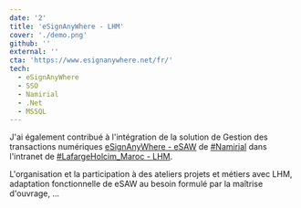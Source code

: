 ```yaml
---
date: '2'
title: 'eSignAnyWhere - LHM'
cover: './demo.png'
github: ''
external: ''
cta: 'https://www.esignanywhere.net/fr/'
tech:
  - eSignAnyWhere
  - SSO
  - Namirial
  - .Net
  - MSSQL
---
```


J'ai également contribué à l'intégration de la solution de Gestion des transactions numériques [eSignAnyWhere - eSAW](https://www.esignanywhere.net/fr/) de [#Namirial](https://www.namirial.com/en/) dans l'intranet de [#LafargeHolcim_Maroc - LHM](https://www.lafargeholcim.ma/fr).

L'organisation et la participation à des ateliers projets et métiers avec LHM, adaptation fonctionnelle de eSAW au besoin formulé par la maîtrise d'ouvrage, ...  